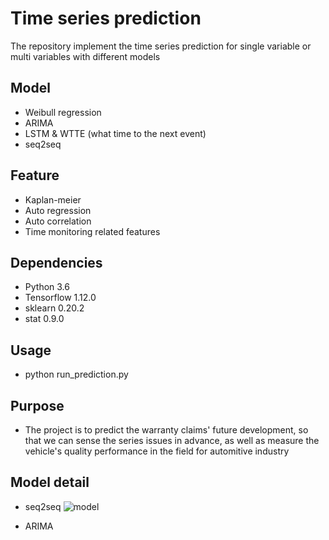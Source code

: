 # Time series prediction

The repository implement the time series prediction for single variable or multi variables with different models

## Model
- Weibull regression
- ARIMA
- LSTM & WTTE (what time to the next event)
- seq2seq

## Feature
- Kaplan-meier
- Auto regression
- Auto correlation
- Time monitoring related features

## Dependencies
- Python 3.6
- Tensorflow 1.12.0
- sklearn 0.20.2
- stat 0.9.0

## Usage
- python run_prediction.py

## Purpose
- The project is to predict the warranty claims' future development, so that we can sense the series issues in advance, as well as measure the vehicle's quality performance in the field for automitive industry

## Model detail
- seq2seq
![model](https://github.com/LongxingTan/Time_series_prediction/blob/master/image/seq2seq.png)

- ARIMA